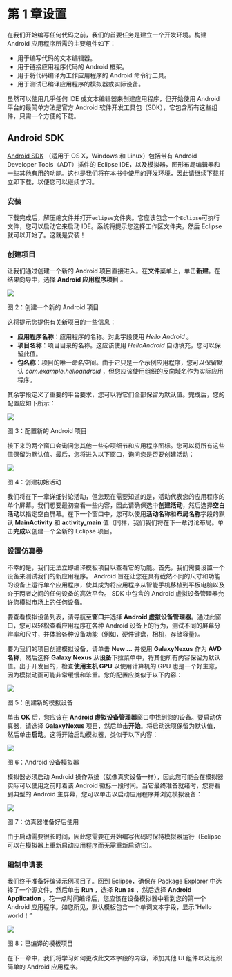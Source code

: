 # 第 1 章设置

在我们开始编写任何代码之前，我们的首要任务是建立一个开发环境。构建 Android 应用程序所需的主要组件如下：

*   用于编写代码的文本编辑器。
*   用于链接应用程序代码的 Android 框架。
*   用于将代码编译为工作应用程序的 Android 命令行工具。
*   用于测试已编译应用程序的模拟器或实际设备。

虽然可以使用几乎任何 IDE 或文本编辑器来创建应用程序，但开始使用 Android 平台的最简单方法是官方 Android 软件开发工具包（SDK），它包含所有这些组件，只需一个方便的下载。

## Android SDK

[Android SDK](http://developer.android.com/sdk/index.html) （适用于 OS X，Windows 和 Linux）包括带有 Android Developer Tools（ADT）插件的 Eclipse IDE，以及模拟器，图形布局编辑器和一些其他有用的功能。这也是我们将在本书中使用的开发环境，因此请继续下载并立即下载，以便您可以继续学习。

### 安装

下载完成后，解压缩文件并打开`eclipse`文件夹。它应该包含一个`Eclipse`可执行文件，您可以启动它来启动 IDE。系统将提示您选择工作区文件夹，然后 Eclipse 就可以开始了。这就是安装！

### 创建项目

让我们通过创建一个新的 Android 项目直接进入。在**文件**菜单上，单击**新建**。在结果向导中，选择 **Android 应用程序项目** _。_

![](img/image002.jpg)

图 2：创建一个新的 Android 项目

这将提示您提供有关新项目的一些信息：

*   **应用程序名称**：应用程序的名称。对此字段使用 _Hello Android_ 。
*   **项目名称**：项目目录的名称。这应该使用 _HelloAndroid_ 自动填充，您可以保留此值。
*   **包名称**：项目的唯一命名空间。由于它只是一个示例应用程序，您可以保留默认 _com.example.helloandroid_ ，但您应该使用组织的反向域名作为实际应用程序。

其余字段定义了重要的平台要求，您可以将它们全部保留为默认值。完成后，您的配置应如下所示：

![](img/image003.jpg)

图 3：配置新的 Android 项目

接下来的两个窗口会询问您其他一些杂项细节和应用程序图标。您可以将所有这些值保留为默认值。最后，您将进入以下窗口，询问您是否要创建活动：

![](img/image004.jpg)

图 4：创建初始活动

我们将在下一章详细讨论活动，但您现在需要知道的是，活动代表您的应用程序的单个屏幕。我们想要最初查看一些内容，因此请确保选中**创建活动**，然后选择**空白活动**以指定空白屏幕。在下一个窗口中，您可以使用**活动名称**和**布局名称**字段的默认 **MainActivity** 和 **activity_main** 值（同样，我们我们将在下一章讨论布局。单击**完成**以创建一个全新的 Eclipse 项目。

### 设置仿真器

不幸的是，我们无法立即编译模板项目以查看它的功能。首先，我们需要设置一个设备来测试我们的新应用程序。 Android 旨在让您在具有截然不同的尺寸和功能的设备上运行单个应用程序，使其成为将应用程序从智能手机移植到平板电脑以及介于两者之间的任何设备的高效平台。 SDK 中包含的 Android 虚拟设备管理器允许您模拟市场上的任何设备。

要查看模拟设备列表，请导航至**窗口**并选择 **Android 虚拟设备管理器**。通过此窗口，您可以轻松查看应用程序在各种 Android 设备上的行为，测试不同的屏幕分辨率和尺寸，并体验各种设备功能（例如，硬件键盘，相机，存储容量）。

要为我们的项目创建模拟设备，请单击 **New ...** 并使用 **GalaxyNexus** 作为 **AVD 名称**，然后选择 **Galaxy Nexus** 从**设备**下拉菜单中，将其他所有内容保留为默认值。出于开发目的，检查**使用主机 GPU** 以使用计算机的 GPU 也是一个好主意，因为模拟动画可能非常缓慢和笨重。您的配置应类似于以下内容：

![](img/image005.jpg)

图 5：创建新的模拟设备

单击 **OK** 后，您应该在 **Android 虚拟设备管理器**窗口中找到您的设备。要启动仿真器，请选择 **GalaxyNexus** 项目，然后单击**开始**。将启动选项保留为默认值，然后单击**启动**。这将开始启动模拟器，类似于以下内容：

![](img/image006.jpg)

图 6：Android 设备模拟器

模拟器必须启动 Android 操作系统（就像真实设备一样），因此您可能会在模拟器实际可以使用之前盯着该 Android 徽标一段时间。当它最终准备就绪时，您将看到典型的 Android 主屏幕，您可以单击以启动应用程序并浏览模拟设备：

![](img/image007.jpg)

图 7：仿真器准备好后使用

由于启动需要很长时间，因此您需要在开始编写代码时保持模拟器运行（Eclipse 可以在模拟器上重新启动应用程序而无需重新启动它）。

### 编制申请表

我们终于准备好编译示例项目了。回到 Eclipse，确保在 Package Explorer 中选择了一个源文件，然后单击 **Run** ，选择 **Run as** ，然后选择 **Android Application** 。花一点时间编译后，您应该在设备模拟器中看到您的第一个 Android 应用程序。如您所见，默认模板包含一个单词文本字段，显示“Hello world！”

![](img/image008.jpg)

图 8：已编译的模板项目

在下一章中，我们将学习如何更改此文本字段的内容，添加其他 UI 组件以及组织简单的 Android 应用程序。